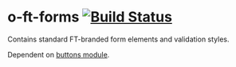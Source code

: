o-ft-forms [![Build Status](https://travis-ci.org/Financial-Times/o-ft-forms.png?branch=master)](https://travis-ci.org/Financial-Times/o-ft-forms)
============

Contains standard FT-branded form elements and validation styles.

Dependent on [buttons module](https://github.com/Financial-Times/o-ft-buttons).